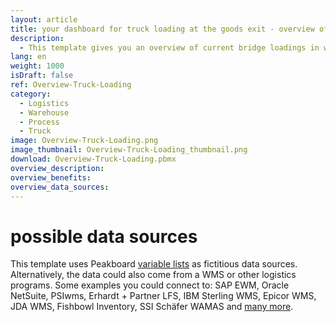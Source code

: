 ```yaml
---
layout: article
title: your dashboard for truck loading at the goods exit - overview of a truck bridge loading
description: 
  - This template gives you an overview of current bridge loadings in warehouse logistics. This way the forklift drivers know at any time how many goods have already been loaded, how many are still outstanding and within which time the task must be completed. Additional information on the orders, such as possible hazard classes, weight classes, freight company, etc. can also be displayed automatically. Corresponding data can be obtained from SAP, for example. Download the template now and optimize your loading process.
lang: en
weight: 1000
isDraft: false
ref: Overview-Truck-Loading
category:
  - Logistics
  - Warehouse
  - Process
  - Truck
image: Overview-Truck-Loading.png
image_thumbnail: Overview-Truck-Loading_thumbnail.png
download: Overview-Truck-Loading.pbmx
overview_description:
overview_benefits:
overview_data_sources:
---
```

# possible data sources
This template uses Peakboard [variable lists](https://help.peakboard.com/scripting/en-variables.html) as fictitious data sources. Alternatively, the data could also come from a WMS or other logistics programs. Some examples you could connect to: SAP EWM, Oracle NetSuite, PSIwms, Erhardt + Partner LFS, IBM Sterling WMS, Epicor WMS, JDA WMS, Fishbowl Inventory, SSI Schäfer WAMAS and [many more](https://peakboard.com/en/product/peakboard-versions/#dataconnections).